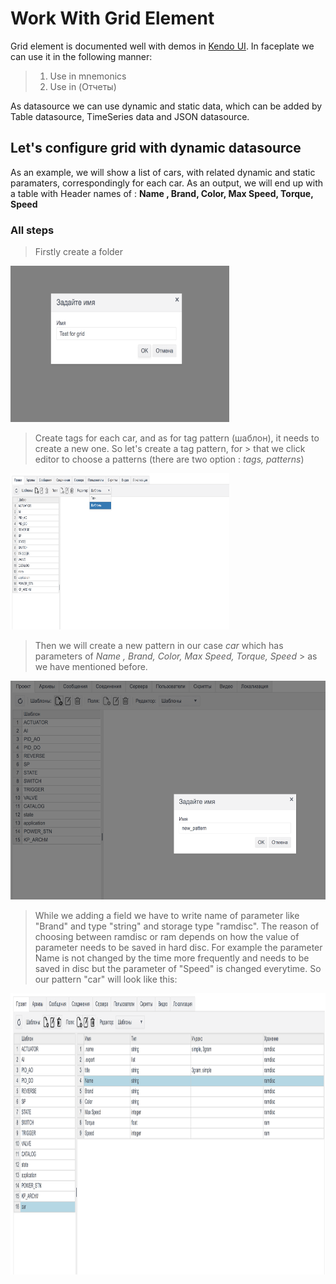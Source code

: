 # Work With Grid Element

Grid element is documented well with demos in [Kendo UI](https://demos.telerik.com/kendo-ui/grid/index). In faceplate we can use it in the following manner:

> 1. Use in mnemonics
> 2. Use in (Отчеты)

As datasource we can use dynamic and static data, which can be added by Table datasource, TimeSeries data and JSON datasource.

## Let's configure grid with dynamic datasource

As an example, we will show a list of cars, with related dynamic and static paramaters, correspondingly for each car. As an output, we will end up with a table with Header names of : **Name , Brand, Color, Max Speed, Torque, Speed**

### All steps

> Firstly create a folder 

<img src="/img/1.png" width="350" height="250">

> Create tags for each car, and as for tag pattern (шаблон), it needs to create a new one. So let's create a tag pattern, for > that we click editor to choose a patterns (there are two option : *tags, patterns*)

<img src="/img/0_1.png" width="350" height="250">

> Then we will create a new pattern in our case *car* which has parameters of *Name , Brand, Color, Max Speed, Torque, Speed* > as we have mentioned before.

<img src="/img/0_2.png" width="650" height="350">

> While we adding a field we have to write name of parameter like "Brand" and type "string" and  storage type "ramdisc". 
> The  reason of choosing between ramdisc or ram depends on how the value of parameter needs to be 
> saved in hard disc. For example the parameter Name is not changed by the time more frequently and needs to be saved in disc
> but the parameter of "Speed" is changed everytime.
> So our pattern "car" will look like this:

<img src="/img/0_3.png" width="850" height="450">




